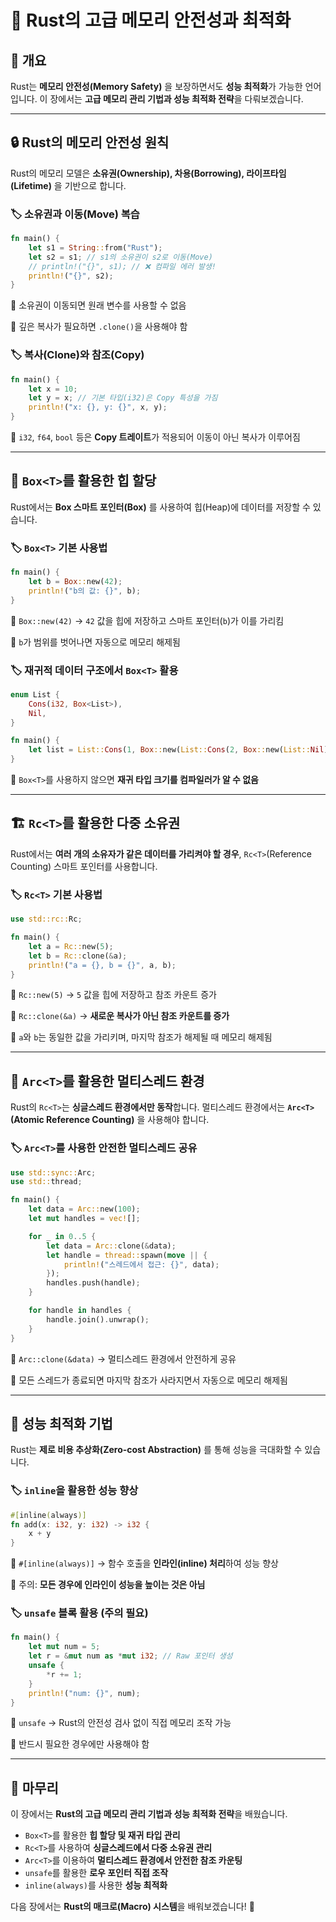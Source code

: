 # 🦀 Rust의 고급 메모리 안전성과 최적화

## 📌 개요
Rust는 **메모리 안전성(Memory Safety)** 을 보장하면서도 **성능 최적화**가 가능한 언어입니다. 
이 장에서는 **고급 메모리 관리 기법과 성능 최적화 전략**을 다뤄보겠습니다.

---

## 🔒 Rust의 메모리 안전성 원칙
Rust의 메모리 모델은 **소유권(Ownership), 차용(Borrowing), 라이프타임(Lifetime)** 을 기반으로 합니다.

### 🏷️ 소유권과 이동(Move) 복습
```rust
fn main() {
    let s1 = String::from("Rust");
    let s2 = s1; // s1의 소유권이 s2로 이동(Move)
    // println!("{}", s1); // ❌ 컴파일 에러 발생!
    println!("{}", s2);
}
```
📌 소유권이 이동되면 원래 변수를 사용할 수 없음

📌 깊은 복사가 필요하면 `.clone()`을 사용해야 함

### 🏷️ 복사(Clone)와 참조(Copy)
```rust
fn main() {
    let x = 10;
    let y = x; // 기본 타입(i32)은 Copy 특성을 가짐
    println!("x: {}, y: {}", x, y);
}
```
📌 `i32`, `f64`, `bool` 등은 **Copy 트레이트**가 적용되어 이동이 아닌 복사가 이루어짐

---

## 🚀 `Box<T>`를 활용한 힙 할당
Rust에서는 **Box 스마트 포인터(Box<T>)** 를 사용하여 힙(Heap)에 데이터를 저장할 수 있습니다.

### 🏷️ `Box<T>` 기본 사용법
```rust
fn main() {
    let b = Box::new(42);
    println!("b의 값: {}", b);
}
```
📌 `Box::new(42)` → `42` 값을 힙에 저장하고 스마트 포인터(`b`)가 이를 가리킴

📌 `b`가 범위를 벗어나면 자동으로 메모리 해제됨

### 🏷️ 재귀적 데이터 구조에서 `Box<T>` 활용
```rust
enum List {
    Cons(i32, Box<List>),
    Nil,
}

fn main() {
    let list = List::Cons(1, Box::new(List::Cons(2, Box::new(List::Nil))));
}
```
📌 `Box<T>`를 사용하지 않으면 **재귀 타입 크기를 컴파일러가 알 수 없음**

---

## 🏗️ `Rc<T>`를 활용한 다중 소유권
Rust에서는 **여러 개의 소유자가 같은 데이터를 가리켜야 할 경우**, `Rc<T>`(Reference Counting) 스마트 포인터를 사용합니다.

### 🏷️ `Rc<T>` 기본 사용법
```rust
use std::rc::Rc;

fn main() {
    let a = Rc::new(5);
    let b = Rc::clone(&a);
    println!("a = {}, b = {}", a, b);
}
```
📌 `Rc::new(5)` → `5` 값을 힙에 저장하고 참조 카운트 증가

📌 `Rc::clone(&a)` → **새로운 복사가 아닌 참조 카운트를 증가**

📌 `a`와 `b`는 동일한 값을 가리키며, 마지막 참조가 해제될 때 메모리 해제됨

---

## 🔄 `Arc<T>`를 활용한 멀티스레드 환경
Rust의 `Rc<T>`는 **싱글스레드 환경에서만 동작**합니다. 멀티스레드 환경에서는 **`Arc<T>`(Atomic Reference Counting)** 을 사용해야 합니다.

### 🏷️ `Arc<T>`를 사용한 안전한 멀티스레드 공유
```rust
use std::sync::Arc;
use std::thread;

fn main() {
    let data = Arc::new(100);
    let mut handles = vec![];

    for _ in 0..5 {
        let data = Arc::clone(&data);
        let handle = thread::spawn(move || {
            println!("스레드에서 접근: {}", data);
        });
        handles.push(handle);
    }

    for handle in handles {
        handle.join().unwrap();
    }
}
```
📌 `Arc::clone(&data)` → 멀티스레드 환경에서 안전하게 공유

📌 모든 스레드가 종료되면 마지막 참조가 사라지면서 자동으로 메모리 해제됨

---

## 🚀 성능 최적화 기법
Rust는 **제로 비용 추상화(Zero-cost Abstraction)** 를 통해 성능을 극대화할 수 있습니다.

### 🏷️ `inline`을 활용한 성능 향상
```rust
#[inline(always)]
fn add(x: i32, y: i32) -> i32 {
    x + y
}
```
📌 `#[inline(always)]` → 함수 호출을 **인라인(inline) 처리**하여 성능 향상

📌 주의: **모든 경우에 인라인이 성능을 높이는 것은 아님**

### 🏷️ `unsafe` 블록 활용 (주의 필요)
```rust
fn main() {
    let mut num = 5;
    let r = &mut num as *mut i32; // Raw 포인터 생성
    unsafe {
        *r += 1;
    }
    println!("num: {}", num);
}
```
📌 `unsafe` → Rust의 안전성 검사 없이 직접 메모리 조작 가능

📌 반드시 필요한 경우에만 사용해야 함

---

## 🎯 마무리
이 장에서는 **Rust의 고급 메모리 관리 기법과 성능 최적화 전략**을 배웠습니다.

- `Box<T>`를 활용한 **힙 할당 및 재귀 타입 관리**
- `Rc<T>`를 사용하여 **싱글스레드에서 다중 소유권 관리**
- `Arc<T>`를 이용하여 **멀티스레드 환경에서 안전한 참조 카운팅**
- `unsafe`를 활용한 **로우 포인터 직접 조작**
- `inline(always)`를 사용한 **성능 최적화**

다음 장에서는 **Rust의 매크로(Macro) 시스템**을 배워보겠습니다! 🚀
